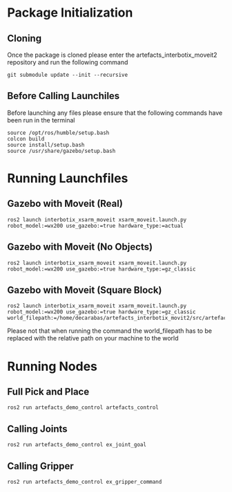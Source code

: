# Package Initialization
## Cloning
Once the package is cloned please enter the artefacts_interbotix_moveit2 repository and run the following command

```
git submodule update --init --recursive
```
## Before Calling Launchiles
Before launching any files please ensure that the following commands have been run in the terminal

```
source /opt/ros/humble/setup.bash
colcon build
source install/setup.bash
source /usr/share/gazebo/setup.bash
```

# Running Launchfiles
## Gazebo with Moveit (Real)

```
ros2 launch interbotix_xsarm_moveit xsarm_moveit.launch.py robot_model:=wx200 use_gazebo:=true hardware_type:=actual
```

## Gazebo with Moveit (No Objects)

```
ros2 launch interbotix_xsarm_moveit xsarm_moveit.launch.py robot_model:=wx200 use_gazebo:=true hardware_type:=gz_classic
```

## Gazebo with Moveit (Square Block)

```
ros2 launch interbotix_xsarm_moveit xsarm_moveit.launch.py robot_model:=wx200 use_gazebo:=true hardware_type:=gz_classic world_filepath:=/home/decarabas/artefacts_interbotix_movit2/src/artefacts_demo_control/world/artefacts_demo_world.sdf
```
Please not that when running the command the world_filepath has to be replaced with the relative path on your machine to the world

# Running Nodes

## Full Pick and Place

```
ros2 run artefacts_demo_control artefacts_control
```

## Calling Joints

```
ros2 run artefacts_demo_control ex_joint_goal
```

## Calling Gripper

```
ros2 run artefacts_demo_control ex_gripper_command
```
